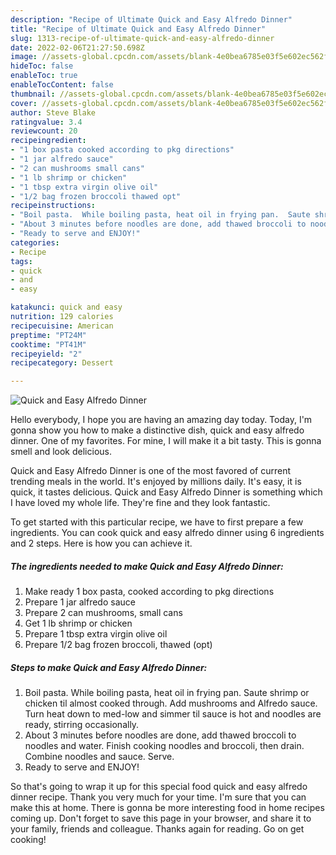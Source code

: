 ```yaml
---
description: "Recipe of Ultimate Quick and Easy Alfredo Dinner"
title: "Recipe of Ultimate Quick and Easy Alfredo Dinner"
slug: 1313-recipe-of-ultimate-quick-and-easy-alfredo-dinner
date: 2022-02-06T21:27:50.698Z
image: //assets-global.cpcdn.com/assets/blank-4e0bea6785e03f5e602ec562f230caae08da540cada707380b4fe1bbebba43da.png
hideToc: false
enableToc: true
enableTocContent: false
thumbnail: //assets-global.cpcdn.com/assets/blank-4e0bea6785e03f5e602ec562f230caae08da540cada707380b4fe1bbebba43da.png
cover: //assets-global.cpcdn.com/assets/blank-4e0bea6785e03f5e602ec562f230caae08da540cada707380b4fe1bbebba43da.png
author: Steve Blake
ratingvalue: 3.4
reviewcount: 20
recipeingredient:
- "1 box pasta cooked according to pkg directions"
- "1 jar alfredo sauce"
- "2 can mushrooms small cans"
- "1 lb shrimp or chicken"
- "1 tbsp extra virgin olive oil"
- "1/2 bag frozen broccoli thawed opt"
recipeinstructions:
- "Boil pasta.  While boiling pasta, heat oil in frying pan.  Saute shrimp or chicken til almost cooked through.  Add mushrooms and Alfredo sauce.  Turn heat down to med-low and simmer til sauce is hot and noodles are ready, stirring occasionally."
- "About 3 minutes before noodles are done, add thawed broccoli to noodles and water.  Finish cooking noodles and broccoli, then drain.  Combine noodles and sauce.  Serve."
- "Ready to serve and ENJOY!"
categories:
- Recipe
tags:
- quick
- and
- easy

katakunci: quick and easy 
nutrition: 129 calories
recipecuisine: American
preptime: "PT24M"
cooktime: "PT41M"
recipeyield: "2"
recipecategory: Dessert

---
```



![Quick and Easy Alfredo Dinner](//assets-global.cpcdn.com/assets/blank-4e0bea6785e03f5e602ec562f230caae08da540cada707380b4fe1bbebba43da.png)

Hello everybody, I hope you are having an amazing day today. Today, I'm gonna show you how to make a distinctive dish, quick and easy alfredo dinner. One of my favorites. For mine, I will make it a bit tasty. This is gonna smell and look delicious.

Quick and Easy Alfredo Dinner is one of the most favored of current trending meals in the world. It's enjoyed by millions daily. It's easy, it is quick, it tastes delicious. Quick and Easy Alfredo Dinner is something which I have loved my whole life. They're fine and they look fantastic.




To get started with this particular recipe, we have to first prepare a few ingredients. You can cook quick and easy alfredo dinner using 6 ingredients and 2 steps. Here is how you can achieve it.

<!--inarticleads1-->

##### The ingredients needed to make Quick and Easy Alfredo Dinner:

1. Make ready 1 box pasta, cooked according to pkg directions
1. Prepare 1 jar alfredo sauce
1. Prepare 2 can mushrooms, small cans
1. Get 1 lb shrimp or chicken
1. Prepare 1 tbsp extra virgin olive oil
1. Prepare 1/2 bag frozen broccoli, thawed (opt)




<!--inarticleads2-->

##### Steps to make Quick and Easy Alfredo Dinner:

1. Boil pasta.  While boiling pasta, heat oil in frying pan.  Saute shrimp or chicken til almost cooked through.  Add mushrooms and Alfredo sauce.  Turn heat down to med-low and simmer til sauce is hot and noodles are ready, stirring occasionally.
1. About 3 minutes before noodles are done, add thawed broccoli to noodles and water.  Finish cooking noodles and broccoli, then drain.  Combine noodles and sauce.  Serve.
1. Ready to serve and ENJOY!



So that's going to wrap it up for this special food quick and easy alfredo dinner recipe. Thank you very much for your time. I'm sure that you can make this at home. There is gonna be more interesting food in home recipes coming up. Don't forget to save this page in your browser, and share it to your family, friends and colleague. Thanks again for reading. Go on get cooking!

